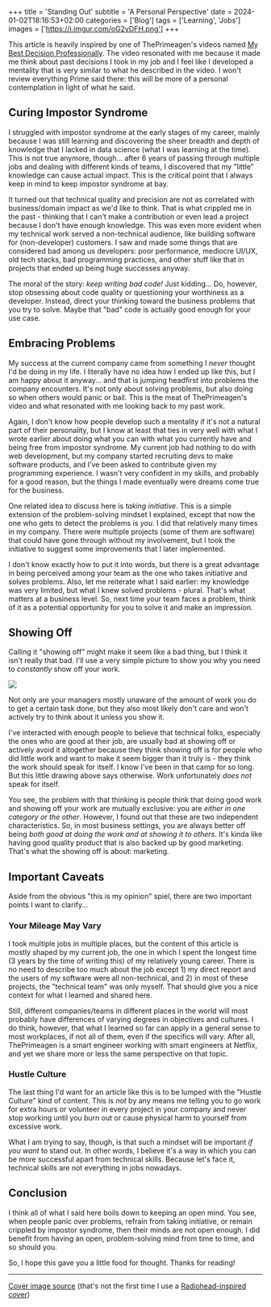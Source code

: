 +++
title = 'Standing Out'
subtitle = 'A Personal Perspective'
date = 2024-01-02T18:16:53+02:00
categories = ['Blog']
tags = ['Learning', 'Jobs']
images = ['https://i.imgur.com/oG2yDFH.png']
+++

This article is heavily inspired by one of ThePrimeagen's videos named [My Best Decision Professionally](https://www.youtube.com/watch?v=XqpFCuPAEPo&t=243s). The video resonated with me because it made me think about past decisions I took in my job and I feel like I developed a mentality that is very similar to what he described in the video. I won't review everything Prime said there: this will be more of a personal contemplation in light of what he said.

## Curing Impostor Syndrome

I struggled with impostor syndrome at the early stages of my career, mainly because I was still learning and discovering the sheer breadth and depth of knowledge that I lacked in data science (what I was learning at the time). This is not true anymore, though... after 6 years of passing through multiple jobs and dealing with different kinds of teams, I discovered that my "little" knowledge can cause actual impact. This is the critical point that I always keep in mind to keep impostor syndrome at bay.

It turned out that technical quality and precision are not as correlated with business/domain impact as we'd like to think. That is what crippled me in the past - thinking that I can't make a contribution or even lead a project because I don't have enough knowledge. This was even more evident when my technical work served a non-technical audience, like building software for (non-developer) customers. I saw and made some things that are considered bad among us developers: poor performance, mediocre UI/UX, old tech stacks, bad programming practices, and other stuff like that in projects that ended up being huge successes anyway.

The moral of the story: *keep writing bad code!* Just kidding... Do, however, stop obsessing about code quality or questioning your worthiness as a developer. Instead, direct your thinking toward the business problems that you try to solve. Maybe that "bad" code is actually good enough for your use case.

## Embracing Problems

My success at the current company came from something I *never* thought I'd be doing in my life. I literally have no idea how I ended up like this, but I am happy about it anyway... and that is jumping headfirst into problems the company encounters. It's not only about solving problems, but also doing so when others would panic or bail. This is the meat of ThePrimeagen's video and what resonated with me looking back to my past work.

Again, I don't know how people develop such a mentality if it's not a natural part of their personality, but I know at least that ties in very well with what I wrote earlier about doing what you can with what you currently have and being free from impostor syndrome. My current job had nothing to do with web development, but my company started recruiting devs to make software products, and I've been asked to contribute given my programming experience. I wasn't very confident in my skills, and probably for a good reason, but the things I made eventually were dreams come true for the business.

One related idea to discuss here is *taking initiative*. This is a simple extension of the problem-solving mindset I explained, except that now the one who gets to detect the problems is *you*. I did that relatively many times in my company. There were multiple projects (some of them are software) that could have gone through without my involvement, but I took the initiative to suggest some improvements that I later implemented.

I don't know exactly how to put it into words, but there is a great advantage in being perceived among your team as the one who takes initiative and solves problems. Also, let me reiterate what I said earlier: my knowledge was very limited, but what I knew solved problems - plural. That's what matters at a business level. So, next time your team faces a problem, think of it as a potential opportunity for you to solve it and make an impression.

## Showing Off

Calling it "showing off" might make it seem like a bad thing, but I think it isn't really that bad. I'll use a very simple picture to show you why you need to *constantly* show off your work.

![](https://i.imgur.com/8Dh0JiX.jpg)

Not only are your managers mostly unaware of the amount of work you do to get a certain task done, but they also most likely don't care and won't actively try to think about it unless you show it.

I've interacted with enough people to believe that technical folks, especially the ones who are good at their job, are usually bad at showing off or actively avoid it altogether because they think showing off is for people who did little work and want to make it seem bigger than it truly is - they think the work should speak for itself. I know I've been in that camp for so long. But this little drawing above says otherwise. Work unfortunately *does not* speak for itself.

You see, the problem with that thinking is people think that doing good work and showing off your work are mutually exclusive: you are *either in one category or the other*. However, I found out that these are two independent characteristics. So, in most business settings, you are always better off being *both good at doing the work and at showing it to others*. It's kinda like having good quality product that is also backed up by good marketing. That's what the showing off is about: marketing.

## Important Caveats

Aside from the obvious "this is my opinion" spiel, there are two important points I want to clarify...

### Your Mileage May Vary

I took multiple jobs in multiple places, but the content of this article is mostly shaped by my current job, the one in which I spent the longest time (3 years by the time of writing this) of my relatively young career. There is no need to describe too much about the job except 1) my direct report and the users of my software were all non-technical, and 2) in most of these projects, the "technical team" was only myself. That should give you a nice context for what I learned and shared here.

Still, different companies/teams in different places in the world will most probably have differences of varying degrees in objectives and cultures. I do think, however, that what I learned so far can apply in a general sense to most workplaces, if not all of them, even if the specifics will vary. After all, ThePrimeagen is a smart engineer working with smart engineers at Netflix, and yet we share more or less the same perspective on that topic.

### Hustle Culture

The last thing I'd want for an article like this is to be lumped with the "Hustle Culture" kind of content. This is *not* by any means me telling you to go work for extra hours or volunteer in every project in your company and never stop working until you burn out or cause physical harm to yourself from excessive work.

What I am trying to say, though, is that such a mindset will be important *if you want* to stand out. In other words, I believe it's a way in which you can be more successful apart from technical skills. Because let's face it, technical skills are not everything in jobs nowadays.

## Conclusion

I think all of what I said here boils down to keeping an open mind. You see, when people panic over problems, refrain from taking initiative, or remain crippled by impostor syndrome, then their minds are not open enough. I did benefit from having an open, problem-solving mind from time to time, and so should you.

So, I hope this gave you a little food for thought. Thanks for reading!

---

[Cover image source](https://www.reddit.com/r/radiohead/comments/4hpiqt/i_made_a_burn_the_witch_wallpaper/?rdt=54463) (that's not the first time I use a [Radiohead-inspired cover](/posts/pragmatism-vs-idealism/))
